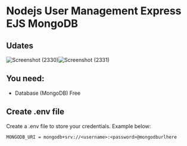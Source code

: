 # Nodejs User Management Express EJS MongoDB

## Udates

![Screenshot (2330)](https://github.com/dineshgond1540/Travel_and_Tourism_Website/assets/111498360/db1e24c0-94d2-4578-8792-46e029231408)![Screenshot (2331)](https://github.com/dineshgond1540/Travel_and_Tourism_Website/assets/111498360/4e0364d5-6b0e-454a-9bb8-5e15d52cbe71)
## You need:
- Database (MongoDB) Free

## Create .env file
Create a .env file to store your credentials. Example below:

```
MONGODB_URI = mongodb+srv://<username>:<password>@mongodburlhere

